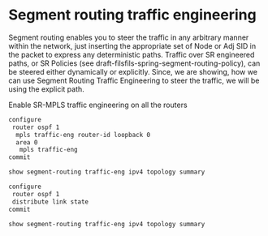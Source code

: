 # Segment routing traffic engineering

Segment routing enables you to steer the traffic in any arbitrary manner within the network, just inserting the appropriate set of Node or Adj SID in the packet to express any deterministic paths.
Traffic over SR engineered paths, or SR Policies (see draft-filsfils-spring-segment-routing-policy), can be steered either dynamically or explicitly. Since, we are showing, how we can use Segment Routing Traffic Engineering to steer the traffic, we will be using the explicit path.

Enable SR-MPLS traffic engineering on all the routers

```bash
configure
 router ospf 1
  mpls traffic-eng router-id loopback 0
  area 0
   mpls traffic-eng
commit
```

```bash
show segment-routing traffic-eng ipv4 topology summary
```

```bash
configure
 router ospf 1
 distribute link state
commit
```

```bash
show segment-routing traffic-eng ipv4 topology summary
```

